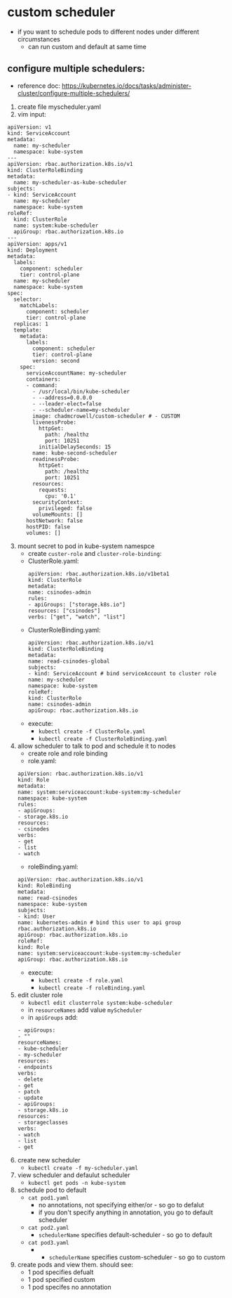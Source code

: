 # custom scheduler
- if you want to schedule pods to different nodes under different circumstances
    - can run custom and default at same time

## configure multiple schedulers:
- reference doc: https://kubernetes.io/docs/tasks/administer-cluster/configure-multiple-schedulers/

1. create file myscheduler.yaml
2. vim input:
```
apiVersion: v1
kind: ServiceAccount
metadata:
  name: my-scheduler
  namespace: kube-system
---
apiVersion: rbac.authorization.k8s.io/v1
kind: ClusterRoleBinding
metadata:
  name: my-scheduler-as-kube-scheduler
subjects:
- kind: ServiceAccount
  name: my-scheduler
  namespace: kube-system
roleRef:
  kind: ClusterRole
  name: system:kube-scheduler
  apiGroup: rbac.authorization.k8s.io
---
apiVersion: apps/v1
kind: Deployment
metadata:
  labels:
    component: scheduler
    tier: control-plane
  name: my-scheduler
  namespace: kube-system
spec:
  selector:
    matchLabels:
      component: scheduler
      tier: control-plane
  replicas: 1
  template:
    metadata:
      labels:
        component: scheduler
        tier: control-plane
        version: second
    spec:
      serviceAccountName: my-scheduler
      containers:
      - command:
        - /usr/local/bin/kube-scheduler
        - --address=0.0.0.0
        - --leader-elect=false
        - --scheduler-name=my-scheduler
        image: chadmcrowell/custom-scheduler # - CUSTOM
        livenessProbe:
          httpGet:
            path: /healthz
            port: 10251
          initialDelaySeconds: 15
        name: kube-second-scheduler
        readinessProbe:
          httpGet:
            path: /healthz
            port: 10251
        resources:
          requests:
            cpu: '0.1'
        securityContext:
          privileged: false
        volumeMounts: []
      hostNetwork: false
      hostPID: false
      volumes: []
```
3. mount secret to pod in kube-system namespce
    - create `custer-role` and `cluster-role-binding`:
    - ClusterRole.yaml:
        ```
        apiVersion: rbac.authorization.k8s.io/v1beta1
        kind: ClusterRole
        metadata:
        name: csinodes-admin
        rules:
        - apiGroups: ["storage.k8s.io"]
        resources: ["csinodes"]
        verbs: ["get", "watch", "list"]
        ```
    - ClusterRoleBinding.yaml:
        ```
        apiVersion: rbac.authorization.k8s.io/v1
        kind: ClusterRoleBinding
        metadata:
        name: read-csinodes-global
        subjects:
        - kind: ServiceAccount # bind serviceAccount to cluster role
        name: my-scheduler
        namespace: kube-system
        roleRef:
        kind: ClusterRole
        name: csinodes-admin
        apiGroup: rbac.authorization.k8s.io
        ```
    - execute: 
        - `kubectl create -f ClusterRole.yaml`
        - `kubectl create -f ClusterRoleBinding.yaml`
4. allow scheduler to talk to pod and schedule it to nodes
    - create role and role binding
    - role.yaml:
    ```
    apiVersion: rbac.authorization.k8s.io/v1
    kind: Role
    metadata:
    name: system:serviceaccount:kube-system:my-scheduler
    namespace: kube-system
    rules:
    - apiGroups:
    - storage.k8s.io
    resources:
    - csinodes
    verbs:
    - get
    - list
    - watch
    ```
    - roleBinding.yaml:
    ```
    apiVersion: rbac.authorization.k8s.io/v1
    kind: RoleBinding
    metadata:
    name: read-csinodes
    namespace: kube-system
    subjects:
    - kind: User
    name: kubernetes-admin # bind this user to api group rbac.authorization.k8s.io
    apiGroup: rbac.authorization.k8s.io
    roleRef:
    kind: Role 
    name: system:serviceaccount:kube-system:my-scheduler
    apiGroup: rbac.authorization.k8s.io
    ```
    - execute:
        - `kubectl create -f role.yaml`
        - `kubectl create -f roleBinding.yaml`
5. edit cluster role
    - `kubectl edit clusterrole system:kube-scheduler`
    - in `resourceNames` add value `myScheduler`
    - in `apiGroups` add:
    ```
    - apiGroups:
    - ""
    resourceNames:
    - kube-scheduler
    - my-scheduler
    resources:
    - endpoints
    verbs:
    - delete
    - get
    - patch
    - update
    - apiGroups:
    - storage.k8s.io
    resources:
    - storageclasses
    verbs:
    - watch
    - list
    - get
    ```
6. create new scheduler
    - `kubectl create -f my-scheduler.yaml`
7. view scheduler and defaulut scheduler
    - `kubectl get pods -n kube-system`
8. schedule pod to default
    - `cat pod1.yaml`
        - no annotations, not specifying either/or - so go to defalut
        - if you don't specify anything in annotation, you go to default scheduler
    - `cat pod2.yaml`
        - `schedulerName` specifies default-scheduler - so go to default
    - `cat pod3.yaml`
        - - `schedulerName` specifies custom-scheduler - so go to custom
9. create pods and view them. should see:
    - 1 pod specifies defualt
    - 1 pod specified custom
    - 1 pod specifes no annotation
